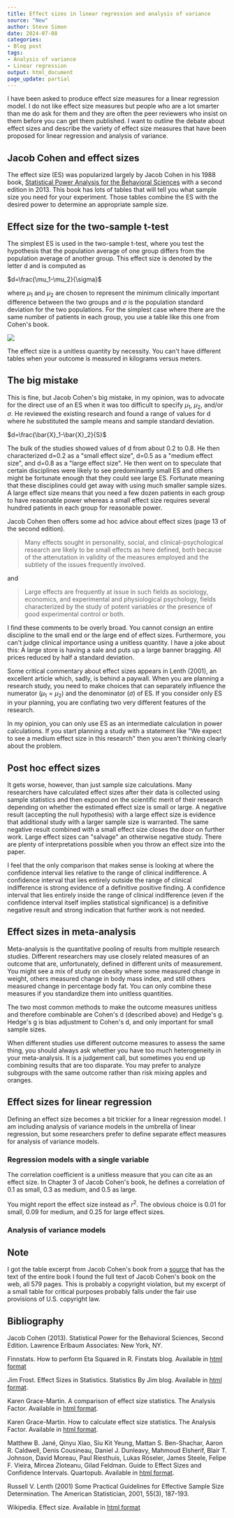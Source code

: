 ```yaml
---
title: Effect sizes in linear regression and analysis of variance
source: "New"
author: Steve Simon
date: 2024-07-08
categories:
- Blog post
tags:
- Analysis of variance
- Linear regression
output: html_document
page_update: partial
---
```


I have been asked to produce effect size measures for a linear regression model. I do not like effect size measures but people who are a lot smarter than me do ask for them and they are often the peer reviewers who insist on them before you can get them published. I want to outline the debate about effect sizes and describe the variety of effect size measures that have been proposed for linear regression and analysis of variance.

<!---more--->

## Jacob Cohen and effect sizes

The effect size (ES) was popularized largely by Jacob Cohen in his 1988 book, [Statistical Power Analysis for the Behavioral Sciences][coh1] with a second edition in 2013. This book has lots of tables that will tell you what sample size you need for your experiment. Those tables combine the ES with the desired power to determine an appropriate sample size.

## Effect size for the two-sample t-test

The simplest ES is used in the two-sample t-test, where you test the hypothesis that the population average of one group differs from the population average of another group. This effect size is denoted by the letter d and is computed as 

$d=\frac{\mu_1-\mu_2}{\sigma}$

where $\mu_1$ and $\mu_2$ are chosen to represent the minimum clinically important difference between the two groups and $\sigma$ is the population standard deviation for the two populations. For the simplest case where there are the same number of patients in each group, you use a table like this one from Cohen's book.

![](http://www.pmean.com/new-images/24/effect-size-regression-01.png)

The effect size is a unitless quantity by necessity. You can't have different tables when your outcome is measured in kilograms versus meters.

## The big mistake

This is fine, but Jacob Cohen's big mistake, in my opinion, was to advocate for the direct use of an ES when it was too difficult to specify $\mu_1$, $\mu_2$, and/or $\sigma$. He reviewed the existing research and found a range of values for d where he substituted the sample means and sample standard deviation.

$d=\frac{\bar{X}_1-\bar{X}_2}{S}$

The bulk of the studies showed values of d from about 0.2 to 0.8. He then characterized d=0.2 as a "small effect size", d=0.5 as a "medium effect size", and d=0.8 as a "large effect size". He then went on to speculate that certain disciplines were likely to see predominantly small ES and others might be fortunate enough that they could see large ES. Fortunate meaning that these disciplines could get away with using much smaller sample sizes. A large effect size means that you need a few dozen patients in each group to have reasonable power whereas a small effect size requires several hundred patients in each group for reasonable power.

Jacob Cohen then offers some ad hoc advice about effect sizes (page 13 of the second edition).

> Many effects sought in personality, social, and clinical-psychological research are likely to be small effects as here defined, both because of the attenutation in validity of the measures employed and the subtlety of the issues frequently involved.

and 

> Large effects are frequently at issue in such fields as sociology, economics, and experimental and physiological psychology, fields characterized by the study of potent variables or the presence of good experimental control or both.

I find these comments to be overly broad. You cannot consign an entire discipline to the small end or the large end of effect sizes. Furthermore, you can't judge clinical importance using a unitless quantity. I have a joke about this: A large store is having a sale and puts up a large banner bragging. All prices reduced by half a standard deviation.

Some critical commentary about effect sizes appears in Lenth (2001), an excellent article which, sadly, is behind a paywall. When you are planning a research study, you need to make choices that can separately influence the numerator ($\mu_1=\mu_2$) and the denominator ($\sigma$) of ES. If you consider only ES in your planning, you are conflating two very different features of the research.

In my opinion, you can only use ES as an intermediate calculation in power calculations. If you start planning a study with a statement like "We expect to see a medium effect size in this research" then you aren't thinking clearly about the problem.

## Post hoc effect sizes

It gets worse, however, than just sample size calculations. Many researchers have calculated effect sizes after their data is collected using sample statistics and then expound on the scientific merit of their research depending on whether the estimated effect size is small or large. A negative result (accepting the null hypothesis) with a large effect size is evidence that additional study with a larger sample size is warranted. The same negative result combined with a small effect size closes the door on further work. Large effect sizes can "salvage" an otherwise negative study. There are plenty of interpretations possible when you throw an effect size into the paper.

I feel that the only comparison that makes sense is looking at where the confidence interval lies relative to the range of clinical indifference. A confidence interval that lies entirely outside the range of clinical indifference is strong evidence of a definitive positive finding. A confidence interval that lies entirely inside the range of clinical indifference (even if the confidence interval itself implies statistical significance) is a definitive negative result and strong indication that further work is not needed.

## Effect sizes in meta-analysis

Meta-analysis is the quantitative pooling of results from multiple research studies. Different researchers may use closely related measures of an outcome that are, unfortunately, defined in different units of measurement. You might see a mix of study on obesity where some measured change in weight, others measured change in body mass index, and still others measured change in percentage body fat. You can only combine these measures if you standardize them into unitless quantities. 

The two most common methods to make the outcome measures unitless and therefore combinable are Cohen's d (described above) and Hedge's g. Hedge's g is bias adjustment to Cohen's d, and only important for small sample sizes.

When different studies use different outcome measures to assess the same thing, you should always ask whether you have too much heterogeneity in your meta-analysis. It is a judgement call, but sometimes you end up combining results that are too disparate. You may prefer to analyze subgroups with the same outcome rather than risk mixing apples and oranges.

## Effect sizes for linear regression

Defining an effect size becomes a bit trickier for a linear regression model. I am including analysis of variance models in the umbrella of linear regression, but some researchers prefer to define separate effect measures for analysis of variance models.

### Regression models with a single variable

The correlation coefficient is a unitless measure that you can cite as an effect size. In Chapter 3 of Jacob Cohen's book, he defines a correlation of 0.1 as small, 0.3 as medium, and 0.5 as large.

You might report the effect size instead as $r^2$. The obvious choice is 0.01 for small, 0.09 for medium, and 0.25 for large effect sizes.

### Analysis of variance models



## Note

I got the table excerpt from Jacob Cohen's book from a [source][coh2] that has the text of the entire book I found the full text of Jacob Cohen's book on the web, all 579 pages. This is probably a copyright violation, but my excerpt of a small table for critical purposes probably falls under the fair use provisions of U.S. copyright law.

## Bibliography

Jacob Cohen (2013). Statistical Power for the Behavioral Sciences, Second Edition. Lawrence Erlbaum Associates: New York, NY.

Finnstats. How to perform Eta Squared in R. Finstats blog. Available in [html format][fin1]

Jim Frost. Effect Sizes in Statistics. Statistics By Jim blog. Available in [html format][fro1].

Karen Grace-Martin. A comparison of effect size statistics. The Analysis Factor. Available in [html format][gra1].

Karen Grace-Martin. How to calculate effect size statistics. The Analysis Factor. Available in [html format][gra2].

Matthew B. Jané, Qinyu Xiao, Siu Kit Yeung, Mattan S. Ben-Shachar, Aaron R. Caldwell, Denis Cousineau, Daniel J. Dunleavy, Mahmoud Elsherif, Blair T. Johnson, David Moreau, Paul Riesthuis, Lukas Röseler, James Steele, Felipe F. Vieira, Mircea Zloteanu, Gilad Feldman. Guide to Effect Sizes and Confidence Intervals. Quartopub. Available in [html format][jan1].

Russell V. Lenth (2001) Some Practical Guidelines for Effective Sample Size Determination. The American Statistician, 2001, 55(3), 187-193.

Wikipedia. Effect size. Available in [html format][wik1]

[coh1]: https://doi.org/10.4324/9780203771587
[coh2]: https://www.utstat.toronto.edu/~brunner/oldclass/378f16/readings/CohenPower.pdf
[fin1]: https://finnstats.com/2022/01/03/how-to-perform-eta-squared-in-r/
[fro1]: https://statisticsbyjim.com/basics/effect-sizes-statistics/
[gra1]: https://www.theanalysisfactor.com/effect-size
[gra2]: https://www.theanalysisfactor.com/calculate-effect-size/
[jan1]: https://matthewbjane.quarto.pub/
[wik1]: https://en.wikipedia.org/wiki/Effect_size